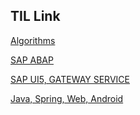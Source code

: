 ## TIL Link

[Algorithms](https://github.com/solwish/TIL/tree/one/Algorithms/SWTest/src/swExpert)

[SAP ABAP](https://github.com/solwish/TIL/tree/one/abap)

[SAP UI5, GATEWAY SERVICE](https://github.com/solwish/TIL/tree/one/SAP%20UI5)

[Java, Spring, Web, Android](https://github.com/solwish/TIL/tree/one/Programming) 